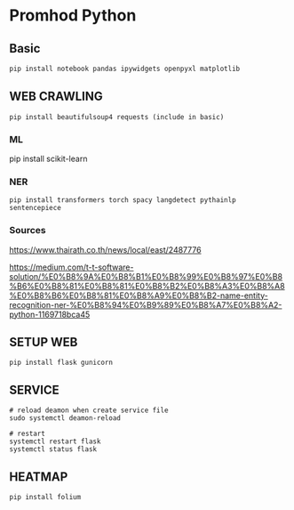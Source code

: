 # Promhod Python
## Basic
```python
pip install notebook pandas ipywidgets openpyxl matplotlib
```
## WEB CRAWLING
```
pip install beautifulsoup4 requests (include in basic)
```

### ML
pip install scikit-learn

### NER
```
pip install transformers torch spacy langdetect pythainlp sentencepiece
```

### Sources
https://www.thairath.co.th/news/local/east/2487776

https://medium.com/t-t-software-solution/%E0%B8%9A%E0%B8%B1%E0%B8%99%E0%B8%97%E0%B8%B6%E0%B8%81%E0%B8%81%E0%B8%B2%E0%B8%A3%E0%B8%A8%E0%B8%B6%E0%B8%81%E0%B8%A9%E0%B8%B2-name-entity-recognition-ner-%E0%B8%94%E0%B9%89%E0%B8%A7%E0%B8%A2-python-1169718bca45 

## SETUP WEB
```
pip install flask gunicorn
```

## SERVICE
```
# reload deamon when create service file
sudo systemctl deamon-reload

# restart
systemctl restart flask 
systemctl status flask 
```


## HEATMAP
```
pip install folium
```